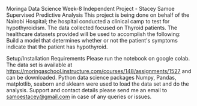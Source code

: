 Moringa Data Science Week-8 Independent Project - Stacey Samoe
Supervised Predictive Analysis
This project is being done on behalf of the Nairobi Hospital; the hospital conducted a clinical camp to test for hypothyroidism. The data collected focused on Thyroid patients. The healthcare datasets provided will be used to accomplish the following:  
 Build a model that determines whether or not the patient's symptoms indicate that the patient has hypothyroid.

Setup/Installation Requirements
Please run the notebook on google colab. The data set is available at https://moringaschool.instructure.com/courses/148/assignments/1527 and can be downloaded. Python data science packages Numpy, Pandas, matplotlib, seaborn and sklearn were used to load the data set and do the analysis. Support and contact details please send me an email to samoestacey@gmail.com in case of any queries or issues.